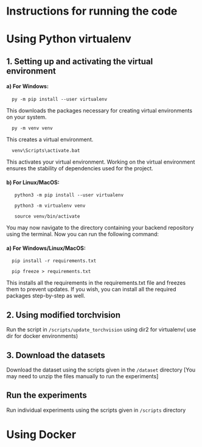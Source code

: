 # Instructions for running the code
# Using Python virtualenv

## 1. Setting up and activating the virtual environment
  
  #### a) For Windows: 
  ```
    py -m pip install --user virtualenv 
  ```
  This downloads the packages necessary for creating virtual environments on your system.
  ```  
    py -m venv venv 
  ```
  This creates a virtual environment.
  ```
    venv\Scripts\activate.bat
  ```
  This activates your virtual environment. Working on the virtual environment ensures the stability of dependencies used for the project.
  
  #### b) For Linux/MacOS:
  ```
     python3 -m pip install --user virtualenv
  ```
  ```
     python3 -m virtualenv venv
  ```
  ```
     source venv/bin/activate
  ```

You may now navigate to the directory containing your backend repository using the terminal. Now you can run the following command:
  
  #### a) For Windows/Linux/MacOS:
  ```
    pip install -r requirements.txt
  ```
  ```
    pip freeze > requirements.txt
  ```
  
This installs all the requirements in the requirements.txt file and freezes them to prevent updates.
If you wish, you can install all the required packages step-by-step as well.

## 2. Using modified torchvision

Run the script in ```/scripts/update_torchvision``` using dir2 for virtualenv( use dir for docker environments)

## 3. Download the datasets

Download the dataset using the scripts given in the ```/dataset``` directory [You may need to unzip the files manually to run the experiments]

## Run the experiments
Run individual experiments using the scripts given in ```/scripts``` directory

# Using Docker
